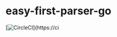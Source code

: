 # easy-first-parser-go
[![CircleCI](https://circleci.com/gh/CoconutOSS/easy-first-parser-go.svg?style=shield)](https://ci
